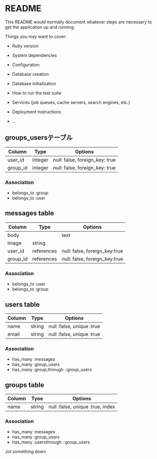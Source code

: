 # README

This README would normally document whatever steps are necessary to get the
application up and running.

Things you may want to cover:

* Ruby version

* System dependencies

* Configuration

* Database creation

* Database initialization

* How to run the test suite

* Services (job queues, cache servers, search engines, etc.)

* Deployment instructions

* ...
## groups_usersテーブル

|Column|Type|Options|
|------|----|-------|
|user_id|integer|null: false, foreign_key: true|
|group_id|integer|null: false, foreign_key: true|

### Association
- belongs_to :group
- belongs_to :user

## messages table

|Column|Type|Options|
|------|----|-------|
|body||text|
|image|string|
|user_id|references|null: false, foreign_key:true|
|group_id|references|null: false, foreign_key:true|

### Association
- belongs_to :user
- belongs_to :group

## users table

|Column|Type|Options|
|------|----|-------|
|name|string|null :false, unique :true|
|email|string|null :false, unique :true|

### Association
- has_many :messages
- has_many :group_users
- has_many :group,through ::group_users

## groups table

|Column|Tyoe|Options|
|------|----|-------|
|name|string|null :false, unique :true, index|

### Association
- has_many :messages
- has_many :group_users
- has_many :usersthrough ::group_users

Jot something down
